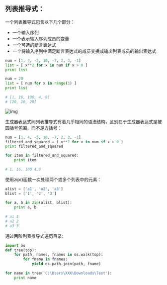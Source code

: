 ## 列表推导式：

一个列表推导式包含以下几个部分：

- 一个输入序列
- 一个表示输入序列成员的变量
- 一个可选的断言表达式
- 一个将输入序列中满足断言表达式的成员变换成输出列表成员的输出表达式

```python
num = [1, 4, -5, 10, -7, 2, 3, -1]
list = [ x**2 for x in num if x > 0 ]
print list

num = 20
list = [ num for x in range(3) ]
print list
 
# [1, 16, 100, 4, 9]
# [20, 20, 20]
```

![img](http://jbcdn2.b0.upaiyun.com/2014/02/8db6c2a8d716d7788d0e526c921cc504.jpg)

生成器表达式同列表推导式有着几乎相同的语法结构，区别在于生成器表达式是被圆括号包围，而不是方括号：

```python
num = [1, 4, -5, 10, -7, 2, 3, -1]
filtered_and_squared = ( x**2 for x in num if x > 0 )
print filtered_and_squared

for item in filtered_and_squared:
    print item
 
# 1, 16, 100 4,9
```

使用zip()函数一次处理两个或多个列表中的元素：

```python
alist = ['a1', 'a2', 'a3']
blist = ['1', '2', '3']
 
for a, b in zip(alist, blist):
    print a, b
 
# a1 1
# a2 2
# a3 3
```

通过两阶列表推导式遍历目录:
```python
import os
def tree(top):
    for path, names, fnames in os.walk(top):
        for fname in fnames:
            yield os.path.join(path, fname)
 
for name in tree('C:\Users\XXX\Downloads\Test'):
    print name
```
